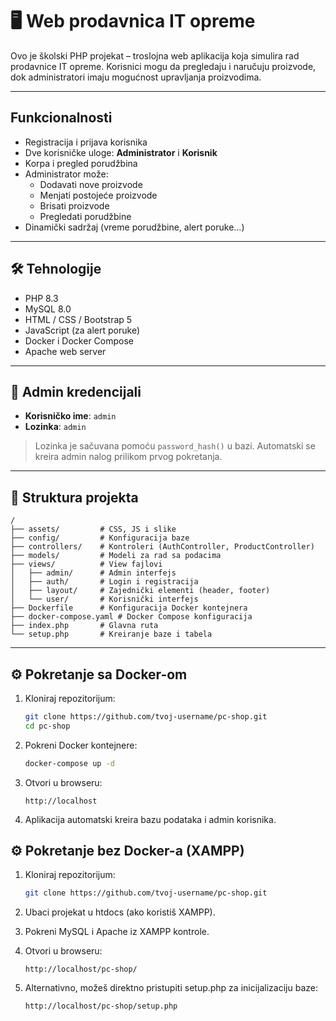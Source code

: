 # 🖥️ Web prodavnica IT opreme

Ovo je školski PHP projekat – troslojna web aplikacija koja simulira rad prodavnice IT opreme. Korisnici mogu da pregledaju i naručuju proizvode, dok administratori imaju mogućnost upravljanja proizvodima.

---

## Funkcionalnosti

- Registracija i prijava korisnika
- Dve korisničke uloge: **Administrator** i **Korisnik**
- Korpa i pregled porudžbina
- Administrator može:
  - Dodavati nove proizvode
  - Menjati postojeće proizvode
  - Brisati proizvode
  - Pregledati porudžbine
- Dinamički sadržaj (vreme porudžbine, alert poruke...)

---

## 🛠️ Tehnologije

- PHP 8.3
- MySQL 8.0
- HTML / CSS / Bootstrap 5
- JavaScript (za alert poruke)
- Docker i Docker Compose
- Apache web server

---

## 🔐 Admin kredencijali

- **Korisničko ime**: `admin`  
- **Lozinka**: `admin`  
> Lozinka je sačuvana pomoću `password_hash()` u bazi. Automatski se kreira admin nalog prilikom prvog pokretanja.

---

## 📁 Struktura projekta

```
/
├── assets/         # CSS, JS i slike
├── config/         # Konfiguracija baze
├── controllers/    # Kontroleri (AuthController, ProductController)
├── models/         # Modeli za rad sa podacima
├── views/          # View fajlovi
│   ├── admin/      # Admin interfejs
│   ├── auth/       # Login i registracija
│   ├── layout/     # Zajednički elementi (header, footer)
│   └── user/       # Korisnički interfejs
├── Dockerfile      # Konfiguracija Docker kontejnera
├── docker-compose.yaml # Docker Compose konfiguracija
├── index.php       # Glavna ruta
└── setup.php       # Kreiranje baze i tabela
```

---

## ⚙️ Pokretanje sa Docker-om

1. Kloniraj repozitorijum:
   ```bash
   git clone https://github.com/tvoj-username/pc-shop.git
   cd pc-shop
   ```

2. Pokreni Docker kontejnere:
   ```bash
   docker-compose up -d
   ```

3. Otvori u browseru:
   ```
   http://localhost
   ```
   
4. Aplikacija automatski kreira bazu podataka i admin korisnika.

## ⚙️ Pokretanje bez Docker-a (XAMPP)

1. Kloniraj repozitorijum:
   ```bash
   git clone https://github.com/tvoj-username/pc-shop.git
   ```

2. Ubaci projekat u htdocs (ako koristiš XAMPP).

3. Pokreni MySQL i Apache iz XAMPP kontrole.

4. Otvori u browseru:
   ```
   http://localhost/pc-shop/
   ```
   
5. Alternativno, možeš direktno pristupiti setup.php za inicijalizaciju baze:
   ```
   http://localhost/pc-shop/setup.php
   ```